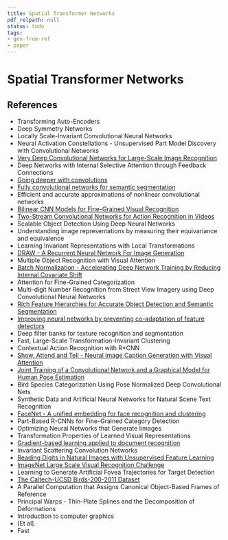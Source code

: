 ```yaml
---
title: Spatial Transformer Networks
pdf_relpath: null
status: todo
tags:
- gen-from-ref
- paper
---
```


# Spatial Transformer Networks

## References

- Transforming Auto-Encoders
- Deep Symmetry Networks
- Locally Scale-Invariant Convolutional Neural Networks
- Neural Activation Constellations - Unsupervised Part Model Discovery with Convolutional Networks
- [Very Deep Convolutional Networks for Large-Scale Image Recognition](./very-deep-convolutional-networks-for-large-scale-image-recognition.md)
- Deep Networks with Internal Selective Attention through Feedback Connections
- [Going deeper with convolutions](./going-deeper-with-convolutions.md)
- [Fully convolutional networks for semantic segmentation](./fully-convolutional-networks-for-semantic-segmentation.md)
- Efficient and accurate approximations of nonlinear convolutional networks
- [Bilinear CNN Models for Fine-Grained Visual Recognition](./bilinear-cnn-models-for-fine-grained-visual-recognition.md)
- [Two-Stream Convolutional Networks for Action Recognition in Videos](./two-stream-convolutional-networks-for-action-recognition-in-videos.md)
- Scalable Object Detection Using Deep Neural Networks
- Understanding image representations by measuring their equivariance and equivalence
- Learning Invariant Representations with Local Transformations
- [DRAW - A Recurrent Neural Network For Image Generation](./draw-a-recurrent-neural-network-for-image-generation.md)
- Multiple Object Recognition with Visual Attention
- [Batch Normalization - Accelerating Deep Network Training by Reducing Internal Covariate Shift](./batch-normalization-accelerating-deep-network-training-by-reducing-internal-covariate-shift.md)
- Attention for Fine-Grained Categorization
- Multi-digit Number Recognition from Street View Imagery using Deep Convolutional Neural Networks
- [Rich Feature Hierarchies for Accurate Object Detection and Semantic Segmentation](./rich-feature-hierarchies-for-accurate-object-detection-and-semantic-segmentation.md)
- [Improving neural networks by preventing co-adaptation of feature detectors](./improving-neural-networks-by-preventing-co-adaptation-of-feature-detectors.md)
- Deep filter banks for texture recognition and segmentation
- Fast, Large-Scale Transformation-Invariant Clustering
- Contextual Action Recognition with R*CNN
- [Show, Attend and Tell - Neural Image Caption Generation with Visual Attention](./show-attend-and-tell-neural-image-caption-generation-with-visual-attention.md)
- [Joint Training of a Convolutional Network and a Graphical Model for Human Pose Estimation](./joint-training-of-a-convolutional-network-and-a-graphical-model-for-human-pose-estimation.md)
- Bird Species Categorization Using Pose Normalized Deep Convolutional Nets
- Synthetic Data and Artificial Neural Networks for Natural Scene Text Recognition
- [FaceNet - A unified embedding for face recognition and clustering](./facenet-a-unified-embedding-for-face-recognition-and-clustering.md)
- Part-Based R-CNNs for Fine-Grained Category Detection
- Optimizing Neural Networks that Generate Iimages
- Transformation Properties of Learned Visual Representations
- [Gradient-based learning applied to document recognition](./gradient-based-learning-applied-to-document-recognition.md)
- Invariant Scattering Convolution Networks
- [Reading Digits in Natural Images with Unsupervised Feature Learning](./reading-digits-in-natural-images-with-unsupervised-feature-learning.md)
- [ImageNet Large Scale Visual Recognition Challenge](./imagenet-large-scale-visual-recognition-challenge.md)
- Learning to Generate Artificial Fovea Trajectories for Target Detection
- [The Caltech-UCSD Birds-200-2011 Dataset](./the-caltech-ucsd-birds-200-2011-dataset.md)
- A Parallel Computation that Assigns Canonical Object-Based Frames of Reference
- Principal Warps - Thin-Plate Splines and the Decomposition of Deformations
- Introduction to computer graphics
- [Et al].
- Fast

